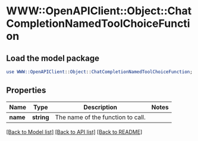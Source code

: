 # WWW::OpenAPIClient::Object::ChatCompletionNamedToolChoiceFunction

## Load the model package
```perl
use WWW::OpenAPIClient::Object::ChatCompletionNamedToolChoiceFunction;
```

## Properties
Name | Type | Description | Notes
------------ | ------------- | ------------- | -------------
**name** | **string** | The name of the function to call. | 

[[Back to Model list]](../README.md#documentation-for-models) [[Back to API list]](../README.md#documentation-for-api-endpoints) [[Back to README]](../README.md)


